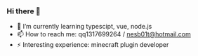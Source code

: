### Hi there 👋

- 🌱 I’m currently learning typescipt, vue, node.js
- 📫 How to reach me: qq1317699264 / nesb01t@hotmail.com
- ⚡ Interesting experience: minecraft plugin developer
